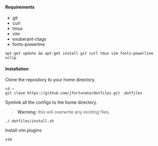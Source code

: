 #### Requirements
- git
- curl
- tmux
- vim
- exuberant-ctags
- fonts-powerline

```
apt-get update && apt-get install git curl tmux vim fonts-powerline xclip
```

#### Installation

Clone the repository to your home directory.
```
cd ~
git clone https://github.com/jfortunato/dotfiles.git .dotfiles
```

Symlink all the configs to the home directory.
> **Warning:** this will overwrite any existing files.
```
./.dotfiles/install.sh
```

Install vim plugins
```
vim
```
